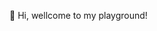 👋 Hi, wellcome to my playground!

<!---
Gorosc/Gorosc is a ✨ special ✨ repository because its `README.md` (this file) appears on your GitHub profile.
You can click the Preview link to take a look at your changes.
--->
